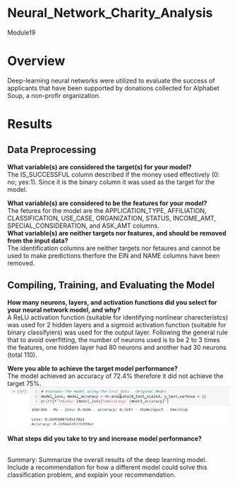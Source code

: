 # Neural_Network_Charity_Analysis
 Module19 

# Overview
Deep-learning neural networks were utilized to evaluate the success of applicants that have been supported by donations collected for Alphabet Soup, a non-profir organization.


# Results

## Data Preprocessing
**What variable(s) are considered the target(s) for your model?**  
The IS_SUCCESSFUL column described if the money used effectively (0: no; yes:1). Since it is the binary column it was used as the target for the model.  

**What variable(s) are considered to be the features for your model?**  
The fetures for the model are the APPLICATION_TYPE, AFFILIATION, CLASSIFICATION, USE_CASE, ORGANIZATION, STATUS, INCOME_AMT, SPECIAL_CONSIDERATION, and ASK_AMT columns.  
**What variable(s) are neither targets nor features, and should be removed from the input data?**  
The identification columns are neither targets nor fetaures and cannot be used to make predictions therfore the EIN and NAME columns have been removed.  

## Compiling, Training, and Evaluating the Model
**How many neurons, layers, and activation functions did you select for your neural network model, and why?**  
A ReLU activation function (suitable for identifying nonlinear charecteristcs) was used for 2 hidden layers and a sigmoid activation function (suitable for binary classifyiers) was used for the output layer. Following the general rule that to avoid overfitting, the number of neurons used is to be 2 to 3 times the features, one hidden layer had 80 neurons and another had 30 neurons (total 110).  

**Were you able to achieve the target model performance?**  
The model achieved an accuracy of 72.4% therefore it did not achieve the target 75%.
![image](Results/OG.PNG)  

**What steps did you take to try and increase model performance?**  

<br>
Summary: Summarize the overall results of the deep learning model. Include a recommendation for how a different model could solve this classification problem, and explain your recommendation.

